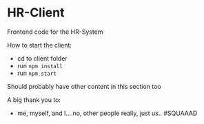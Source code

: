 # HR-Client
Frontend code for the HR-System

How to start the client:
* cd to client folder
* run `npm install`
* run `npm start`

Should probably have other content in this section too

A big thank you to:
* me, myself, and I....no, other people really, just us.. #SQUAAAD
